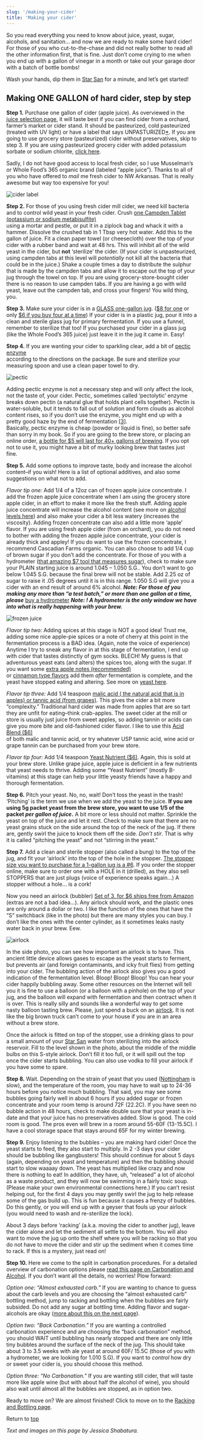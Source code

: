 ```yaml
---
slug: '/making-your-cider'
title: 'Making your cider'
---
```


So you read everything you need to know about juice, yeast, sugar, alcohols, and sanitation… and now we are ready to make some hard cider! For those of you who cut-to-the-chase and did not really bother to read all the other information first, that is fine. Just don’t come crying to me when you end up with a gallon of vinegar in a month or take out your garage door with a batch of bottle bombs!

Wash your hands, dip them in [Star San](http://www.amazon.com/gp/product/B00E5MXGKK/ref=as_li_tl?ie=UTF8&camp=1789&creative=9325&creativeASIN=B00E5MXGKK&linkCode=as2&tag=howtomakeha07-20&linkId=CZWF62M4XPM75UIQ) for a minute, and let’s get started!

## Making ONE GALLON of hard cider, step by step

**Step 1.** Purchase one gallon of cider (apple juice). As overviewed in the [juice selection page](fruit-yeast.html), it will taste best if you can find cider from a orchard, farmer’s market or cider stand. It should be pasteurized, cold pasteurized (treated with UV light) or have a label that says UNPASTURIZED[\*](#footerwarning). If you are going to use grocery store (pasteurized) cider without preservatives, skip to step 3\. If you are using pasteurized grocery cider with added potassium sorbate or sodium chlorite, [click here](fruit-yeast.html).

Sadly, I do not have good access to local fresh cider, so I use Musselman’s or Whole Food’s 365 organic brand (labeled “apple juice”). Thanks to all of you who have offered to _mail_ me fresh cider to NW Arkansas. That is really awesome but way too expensive for you!

<div class="image-wrapper alignleft">
    <img src="../images/fruit-and-yeast--cider-brands.jpg" alt="cider label"/>
</div>

**Step 2.** For those of you using fresh cider mill cider, we need kill bacteria and to control wild yeast in your fresh cider. Crush [one Campden Tablet (potassium or sodium metabisulfite)](http://www.amazon.com/gp/product/B0064H0LHA/ref=as_li_tl?ie=UTF8&camp=1789&creative=9325&creativeASIN=B0064H0LHA&linkCode=as2&tag=howtomakeha07-20&linkId=BBD6TIUPAZUMJIMF)  
using a mortar and pestle, or put it in a ziplock bag and whack it with a hammer. Dissolve the crushed tab in 1 Tbsp very hot water. Add this to the gallon of juice. Fit a clean paper towel (or cheesecloth) over the top of your cider with a rubber band and wait at 48 hrs. This will inhibit all of the wild yeast in the cider, but **not** ‘sterilize’ the cider. (If your cider is unpasteurized, using campden tabs at this level will _potentially_ not kill all the bacteria that could be in the juice.) Shake a couple times a day to distribute the sulphur that is made by the campden tabs and allow it to escape out the top of your jug through the towel on top. If you are using grocery-store-bought cider there is no reason to use campden tabs. If you are having a go with wild yeast, leave out the campden tab, and cross your fingers! You wild thing, you.

**Step 3.** Make sure your cider is in a [GLASS one-gallon jug](http://amzn.to/2xySBfJ). ([\$8 for one](http://amzn.to/2xySBfJ) or only [\$6 if you buy four at a time](http://amzn.to/2ygzI4V)) If your cider is in a plastic jug, pour it into a clean and sterile glass jug for primary fermentation. If you use a funnel, remember to sterilize that too! If you purchased your cider in a glass jug (like the Whole Food’s 365 juice) just leave it in the jug it came in. Easy!

**Step 4.** If you are wanting your cider to sparkling clear, add a bit of [pectic enzyme](http://www.amazon.com/gp/product/B0064GZPWM/ref=as_li_tl?ie=UTF8&camp=1789&creative=9325&creativeASIN=B0064GZPWM&linkCode=as2&tag=howtomakeha07-20&linkId=JWNELYDWCSRS5OUY)  
according to the directions on the package. Be sure and sterilize your measuring spoon and use a clean paper towel to dry.

<div class="image-wrapper alignleft">
    <img src="../images/making-your-cider--pectic.jpg" alt="pectic"/>
</div>

Adding pectic enzyme is not a necessary step and will only affect the look, not the taste of, your cider. Pectic, sometimes called ‘pectolytic’ enzyme breaks down pectin (a natural glue that holds plant cells together). Pectin is water-soluble, but it tends to fall out of solution and form clouds as alcohol content rises, so if you don’t use the enzyme, you might end up with a pretty good haze by the end of fermentation [[3](links.html)].  
Basically, pectic enzyme is cheap (powder or liquid is fine), so better safe than sorry in my book. So if you are going to the brew store, or placing an online order, [a bottle for \$5 will last for 40+ gallons of brewing](http://www.amazon.com/gp/product/B0064GZPWM/ref=as_li_tl?ie=UTF8&camp=1789&creative=9325&creativeASIN=B0064GZPWM&linkCode=as2&tag=howtomakeha07-20&linkId=JWNELYDWCSRS5OUY). If you opt not to use it, you might have a bit of murky looking brew that tastes just fine.

**Step 5.** Add some options to improve taste, body and increase the alcohol content–if you wish! Here is a list of optional additives, and also some suggestions on what not to add.

_Flavor tip one:_ Add 1/4 of a 12oz can of frozen apple juice concentrate. I add the frozen apple juice concentrate when I am using the grocery store apple cider, in an effort to make it more like the fresh stuff. Adding apple juice concentrate will increase the alcohol content (see more on [alcohol levels here](carb-oh.html)) and also make your cider a bit less watery (increases the viscosity). Adding frozen concentrate can also add a little more ‘apple’ flavor. If you are using fresh apple cider (from an orchard), you do not need to bother with adding the frozen apple juice concentrate, your cider is already thick and appley! If you do want to use the frozen concentrate, I recommend Cascadian Farms organic. You can also choose to add 1/4 cup of brown sugar if you don’t add the concentrate. For those of you with a hydrometer ([that amazing \$7 tool that measures sugar](http://www.amazon.com/gp/product/B000E60U6Y/ref=as_li_tl?ie=UTF8&camp=1789&creative=9325&creativeASIN=B000E60U6Y&linkCode=as2&tag=howtomakeha07-20&linkId=HCHY75SCCBFRWZBE)), check to make sure your PLAIN starting juice is around 1.045 – 1.050 S.G.. You don’t want to go below 1.045 S.G. because the final brew will not be stable. Add 2.25 oz of sugar to raise it .05 degrees until it is in this range. 1.050 S.G will give you a cider with an end result of around 6% alcohol. _**Note: For those of you making any more than “a test batch,” or more than one gallon at a time, please**_ [buy a hydrometer](http://www.amazon.com/gp/product/B000E60U6Y/ref=as_li_tl?ie=UTF8&camp=1789&creative=9325&creativeASIN=B000E60U6Y&linkCode=as2&tag=howtomakeha07-20&linkId=HCHY75SCCBFRWZBE) _**Note: ! A hydrometer is the only window we have into what is really happening with your brew.**_

<div class="image-wrapper alignleft">
    <img src="../images/making-your-cider--frozen-juice.jpg" alt="frozen juice"/>
</div>

*Flavor tip two:* Adding spices at this stage is NOT a good idea! Trust me, adding some nice apple-pie spices or a note of cherry at this point in the fermentation process is a BAD idea. (Again, note the voice of experience) Anytime I try to sneak any flavor in at this stage of fermentation, I end up with cider that tastes distinctly of gym socks. BLECH! My guess is that adventurous yeast eats (and alters) the spices too, along with the sugar. If you want some [extra apple notes (recommended)](http://www.amazon.com/gp/product/B004QXKQN8/ref=as_li_tl?ie=UTF8&camp=1789&creative=9325&creativeASIN=B004QXKQN8&linkCode=as2&tag=howtomakeha07-20&linkId=OAABVWE673ZZKCCB)  
or [cinnamon type flavors](http://www.amazon.com/gp/product/B00IDXSKVM/ref=as_li_tl?ie=UTF8&camp=1789&creative=390957&creativeASIN=B00IDXSKVM&linkCode=as2&tag=howtomakeha07-20&linkId=RB5D6TOPRQDOCHNX) add them _after_ fermentation is complete, and the yeast have stopped eating and altering. See more on [yeast here](fruit-yeast.html).

_Flavor tip three:_ Add 1/4 teaspoon [malic acid ( the natural acid that is in apples) or tannic acid (from grapes)](http://www.anrdoezrs.net/links/7281718/http://www.midwestsupplies.com/wine-tannin.html?utm_medium=affiliate&utm_source=commissionjunction). This gives the cider a bit more “complexity.” Traditional hard cider was made from apples that are so tart they are unfit for eating–think crab-apples. The sweet cider at the mill or store is usually just juice from sweet apples, so adding tannin or acids can give you more bite and old-fashioned cider flavor. I like to use this [Acid Blend (\$6)](http://www.amazon.com/gp/product/B006O1Z1YO/ref=as_li_tl?ie=UTF8&camp=1789&creative=390957&creativeASIN=B006O1Z1YO&linkCode=as2&tag=howtomakeha07-20&linkId=QPXMXSGZUEZRM5Q6)  
of both malic and tannic acid, or try whatever USP tannic acid, wine acid or grape tannin can be purchased from your brew store.

_Flavor tip four:_ Add 1/4 teaspoon [Yeast Nutrient (\$6)](http://www.amazon.com/gp/product/B0064H0MM4/ref=as_li_tl?ie=UTF8&camp=1789&creative=390957&creativeASIN=B0064H0MM4&linkCode=as2&tag=howtomakeha07-20&linkId=3ULLQY3WXSQM23BC). Again, this is sold at your brew store. Unlike grape juice, apple juice is deficient in a few nutrients that yeast needs to thrive. Adding some “Yeast Nutrient” (mostly B-vitamins) at this stage can help your little yeasty friends have a happy and thorough fermentation.

**Step 6.** Pitch your yeast. No, no, wait! Don’t toss the yeast in the trash! ‘Pitching’ is the term we use when we add the yeast to the juice. **If you are using 5g packet yeast from the brew store, you want to use 1/5 of the packet _per gallon of juice_.** A bit more or less should not matter. Sprinkle the yeast on top of the juice and let it rest. Check to make sure that there are no yeast grains stuck on the side around the top of the neck of the jug. If there are, gently swirl the juice to knock them off the side. _Don’t stir_. That is why it is called “pitching the yeast” and not “stirring in the yeast.”

**Step 7.** Add a clean and sterile stopper (also called a bung) to the top of the jug, and fit your ‘airlock’ into the top of the hole in the stopper. [The stopper size you want to purchase for a 1-gallon jug is a #6](http://www.anrdoezrs.net/links/7281718/http://www.midwestsupplies.com/rubber-stoppers-drilled.html?utm_medium=affiliate&utm_source=commissionjunction). If you order the stopper online, make sure to order one with a HOLE in it (drilled), as they also sell STOPPERS that are just plugs (voice of experience speaks again…) A stopper without a hole… is a cork!

Now you need an airlock (bubbler) [Set of 3, for \$6 ships free from Amazon](http://www.amazon.com/gp/product/B008ACWSZU/ref=as_li_tl?ie=UTF8&camp=1789&creative=9325&creativeASIN=B008ACWSZU&linkCode=as2&tag=howtomakeha07-20&linkId=6B2TDK5RTMSBAHJ2)  
(extras are not a bad idea…). Any airlock should work, and the plastic ones are only around a dollar or two. I like the function of the ones that have the “S” switchback (like in the photo) but there are many styles you can buy. I don’t like the ones with the center cylinder, as it sometimes leaks nasty water back in your brew. Eew.

<div class="image-wrapper alignleft">
    <img src="../images/making-your-cider--airlock.jpg" alt="airlock"/>
</div>

In the side photo, you can see how important an airlock is to have. This ancient little device allows gases to escape as the yeast starts to ferment, but prevents air (and foreign contaminants, and icky fruit flies) from getting into your cider. The bubbling action of the airlock also gives you a good indication of the fermentation level. Bloop! Bloop! Bloop! You can hear your cider happily bubbling away. Some other resources on the Internet will tell you it is fine to use a balloon (or a balloon with a pinhole) on the top of your jug, and the balloon will expand with fermentation and then contract when it is over. This is really silly and sounds like a wonderful way to get some nasty balloon tasting brew. Please, just spend a buck on an [airlock](http://www.amazon.com/gp/product/B008ACWSZU/ref=as_li_tl?ie=UTF8&camp=1789&creative=9325&creativeASIN=B008ACWSZU&linkCode=as2&tag=howtomakeha07-20&linkId=6B2TDK5RTMSBAHJ2). It is not like the big brown truck can’t come to your house if you are in an area without a brew store.

Once the airlock is fitted on top of the stopper, use a drinking glass to pour a small amount of your [Star San](http://www.anrdoezrs.net/links/7281718/http://www.midwestsupplies.com/star-san.html?utm_medium=affiliate&utm_source=commissionjunctionhttp://www.midwestsupplies.com/star-san.html) water from sterilizing into the airlock reservoir. Fill to the level shown in the photo, about the middle of the middle bulbs on this S-style airlock. Don’t fill it too full, or it will spill out the top once the cider starts bubbling. You can also use vodka to fill your airlock if you have some to spare.

**Step 8.** Wait. Depending on the strain of yeast that you used ([Nottingham](http://www.anrdoezrs.net/links/7281718/http://www.midwestsupplies.com/lallemand-nottingham-ale-11-grams.html?utm_medium=affiliate&utm_source=commissionjunction) is slow), and the temperature of the room, you may have to wait up to 24-36 hours before you notice much bubbling. That said, you may see some bubbles going fairly well in about 6 hours if you added sugar or frozen concentrate and your room temp is around 72F (22.2C). If you have seen no bubble action in 48 hours, check to make double sure that your yeast is in-date and that your juice has no preservatives added. Slow is good. The cold room is good. The pros even will brew in a room around 55-60F (13-15.5C). I have a cool storage space that stays around 65F for my winter brewing.

**Step 9.** Enjoy listening to the bubbles – you are making hard cider! Once the yeast starts to feed, they also start to multiply. In 2 -3 days your cider should be bubbling like gangbusters! This should continue for about 5 days (again, depending on yeast and temperature) and then the bubbling should start to slow waaaay down. The yeast has multiplied like crazy and now there is nothing to eat! In addition, they have, uh, “released” a lot of alcohol as a waste product, and they will now be swimming in a fairly toxic soup. (Please make your own environmental connections here.) If you can’t resist helping out, for the first 4 days you may gently swirl the jug to help release some of the gas build up. This is fun because it causes a frenzy of bubbles. Do this gently, or you will end up with a geyser that fouls up your airlock (you would need to wash and re-sterilize the lock).

About 3 days before ‘racking’ (a.k.a. moving the cider to another jug), leave the cider alone and let the sediment all settle to the bottom. You will also want to move the jug up onto the shelf where you will be racking so that you do not have to move the cider and stir up the sediment when it comes time to rack. If this is a mystery, just read on!

**Step 10.** Here we come to the split in carbonation procedures. For a detailed overview of carbonation options please [read this page on Carbonation and Alcohol](https://howtomakehardcider.com/carbonation-and-alcohol/). If you don’t want all the details, no worries! Plow forward:

_Option one: “Almost exhausted carb.”_ If you are wanting to chance to guess about the carb levels and you are choosing the “almost exhausted carb” bottling method, jump to racking and bottling when the bubbles are fairly subsided. Do not add any sugar at bottling time. Adding flavor and sugar-alcohols are okay ([more about this on the next page](http://rack-bottle.html)).

_Option two: “Back Carbonation.”_ If you are wanting a controlled carbonation experience and are choosing the “back carbonation” method, you should WAIT until bubbling has nearly stopped and there are only little tiny bubbles around the surface of the neck of the jug. This should take about 3 to 3.5 weeks with ale yeast at around 60F/ 15.5C (those of you with a hydrometer, we are looking for 1.010 S.G). If you want to _control_ how dry or sweet your cider is, you should choose this method.

_Option three: “No Carbonation.”_ If you are wanting still cider, that will taste more like apple wine (but with about half the alcohol of wine), you should also wait until almost all the bubbles are stopped, as in option two.

Ready to move on? We are almost finished! Click to move on to the [Racking and Bottling page](https://howtomakehardcider.com/racking-and-bottling/).

Return to [top](#top)

_Text and images on this page by Jessica Shabatura._
